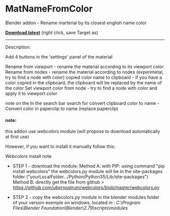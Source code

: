 # MatNameFromColor
Blender addon - Rename marterial by its closest english name color

**[Download latest](https://raw.githubusercontent.com/Pullusb/MatNameFromColor/master/MatNameFromColor.py)** (right click, save Target as)

--------

Description:

Add 4 buttons in the 'settings' panel of the material

Rename from viewport - rename the material according to its viewport color
Rename from nodes - rename the material according to nodes (experimetal, try to find a node with color)
copied color name to clipboard - if you have a color copied in the clipboard, the clipboard will be replaced by the name of the color
Set viewport color from node - try to find a node with color and apply it to viewport color

note on the
In the search bar search for 
convert clipboard color to name -  Convert color in paperclip to name (replace paperclip)

#### note:
this addon use *webcolors* module (will propose to download automatically at first use)

However, if you want to install it manually follow this:

*Webcolors* install note
- STEP 1 - download the module:
Method A: with PIP: using command "pip install webcolors"
the webcolors.py module will be in the site-packages folder ("yourLocalFolder.../Python/Python35/Lib/site-packages")
Method B: directly get the file from github > https://github.com/ubernostrum/webcolors/blob/master/webcolors.py
 
- STEP 2 - copy the webcolors.py module in the blender modules folder of your version
exemple on windows, located in : *C:\Program Files\Blender Foundation\Blender\2.79\scripts\modules*
